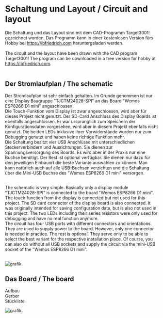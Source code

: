 # Schaltung und Layout / Circuit and layout
Die Schaltung und das Layout sind mit dem CAD-Programm Target3001! gezeichnet worden.
Das Programm kann in einer kostenlosen Version fürs Hobby bei https://ibfriedrich.com heruntergeladen werden.
<br>
<br>
The circuit and the layout have been drawn with the CAD program Target3001!
The program can be downloaded in a free version for hobby at https://ibfriedrich.com.
<br>
<br>

## Der Stromlaufplan / The schematic
Der Stromlaufplan ist sehr einfach gehalten. Im Grunde genommen ist nur eine Display Baugruppe "TJCTM24028-SPI" an das Board "Wemos ESP8266 D1 mini" angeschlossen.
<br>
Die Touch-Funktion vom Display ist zwar angeschlossen, wird aber für dieses Projekt nicht genutzt.
Der SD-Card Anschluss des Display Boards ist ebenfalls angeschlossen.
Er war ursprünglich zum Speichern der Konfigurationsdaten vorgesehen, wird aber in diesem Projekt ebenfalls nicht genutzt.
Die beiden LEDs inklusive ihrer Vorwiderstände wurden nur zum Debugging genutzt und haben keine richtige Funktion mehr. 
<br>
Die Schaltung besitzt vier USB Anschlüsse mit unterschiedlichen Steckerverbindern und Ausrichtungen.
Sie dienen zur Spannungsversorgung des Boards. Es wird aber in der Praxis nur eine Buchse benötigt. Der Rest ist optional verfügbar.
Sie dienen nur dazu für den jeweiligen Einbauort die beste Variante auswählen zu können.
Man kann natürlich auch auf alle USB-Buchsen verzichten und die Schaltung über die Mini-USB Buchse des "Wemos ESP8266 D1 mini" versorgen.
<br>
<br>

The schematic is very simple. Basically only a display module "TJCTM24028-SPI" is connected to the board "Wemos ESP8266 D1 mini".
<br>
The touch function from the display is connected but not used for this project.
The SD card connector of the display board is also connected.
It was originally intended for saving configuration data, but is also not used in this project.
The two LEDs including their series resistors were only used for debugging and have no real function anymore. 
<br>
The circuit has four USB ports with different connectors and orientations.
They are used to supply power to the board. However, only one connector is needed in practice. The rest is optional.
They serve only to be able to select the best variant for the respective installation place.
Of course, you can also do without all USB sockets and supply the circuit via the mini-USB socket of the "Wemos ESP8266 D1 mini".
<br>
<br>

![grafik](https://user-images.githubusercontent.com/88629497/132067967-2f39bc58-325b-4394-a611-8a7c63af4411.png)


## Das Board / The board

Aufbau
<br>
Gerber
<br>
Stückliste

![grafik](https://user-images.githubusercontent.com/88629497/132068330-f04bb45b-dc5b-46f8-8620-b2b8d2f60e1a.png)



